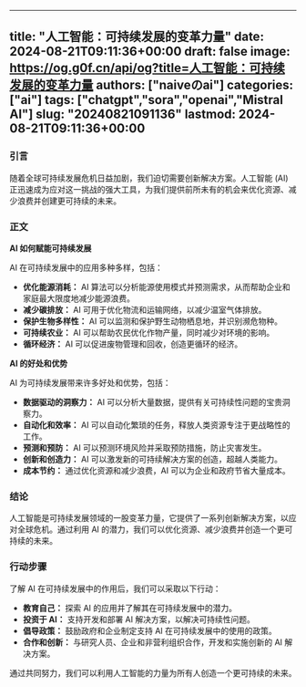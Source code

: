 
---
title: "人工智能：可持续发展的变革力量"
date: 2024-08-21T09:11:36+00:00
draft: false
image: https://og.g0f.cn/api/og?title=人工智能：可持续发展的变革力量
authors: ["naiveのai"]
categories: ["ai"]
tags: ["chatgpt","sora","openai","Mistral AI"]
slug: "20240821091136"
lastmod: 2024-08-21T09:11:36+00:00
---
### 引言

随着全球可持续发展危机日益加剧，我们迫切需要创新解决方案。人工智能 (AI) 正迅速成为应对这一挑战的强大工具，为我们提供前所未有的机会来优化资源、减少浪费并创建更可持续的未来。

### 正文

**AI 如何赋能可持续发展**

AI 在可持续发展中的应用多种多样，包括：

- **优化能源消耗：** AI 算法可以分析能源使用模式并预测需求，从而帮助企业和家庭最大限度地减少能源浪费。
- **减少碳排放：** AI 可用于优化物流和运输网络，以减少温室气体排放。
- **保护生物多样性：** AI 可以监测和保护野生动物栖息地，并识别濒危物种。
- **可持续农业：** AI 可以帮助农民优化作物产量，同时减少对环境的影响。
- **循环经济：** AI 可以促进废物管理和回收，创造更循环的经济。

**AI 的好处和优势**

AI 为可持续发展带来许多好处和优势，包括：

- **数据驱动的洞察力：** AI 可以分析大量数据，提供有关可持续性问题的宝贵洞察力。
- **自动化和效率：** AI 可以自动化繁琐的任务，释放人类资源专注于更战略性的工作。
- **预测和预防：** AI 可以预测环境风险并采取预防措施，防止灾害发生。
- **创新和创造力：** AI 可以激发新的可持续解决方案的创造，超越人类能力。
- **成本节约：** 通过优化资源和减少浪费，AI 可以为企业和政府节省大量成本。

### 结论

人工智能是可持续发展领域的一股变革力量，它提供了一系列创新解决方案，以应对全球危机。通过利用 AI 的潜力，我们可以优化资源、减少浪费并创造一个更可持续的未来。

### 行动步骤

了解 AI 在可持续发展中的作用后，我们可以采取以下行动：

- **教育自己：** 探索 AI 的应用并了解其在可持续发展中的潜力。
- **投资于 AI：** 支持开发和部署 AI 解决方案，以解决可持续性问题。
- **倡导政策：** 鼓励政府和企业制定支持 AI 在可持续发展中的使用的政策。
- **合作和创新：** 与研究人员、企业和非营利组织合作，开发和实施创新的 AI 解决方案。

通过共同努力，我们可以利用人工智能的力量为所有人创造一个更可持续的未来。